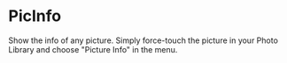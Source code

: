 # PicInfo

Show the info of any picture. Simply force-touch the picture in your Photo Library and choose "Picture Info" in the menu.
